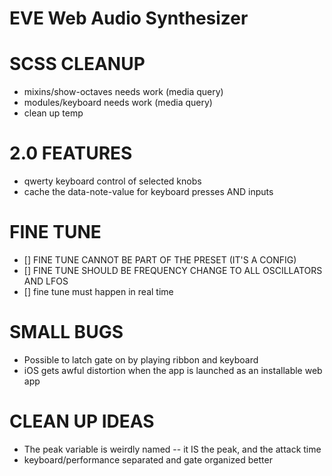 # EVE Web Audio Synthesizer

# SCSS CLEANUP
* mixins/show-octaves needs work (media query)
* modules/keyboard needs work (media query)
* clean up temp

# 2.0 FEATURES
* qwerty keyboard control of selected knobs
* cache the data-note-value for keyboard presses AND inputs

# FINE TUNE
* [] FINE TUNE CANNOT BE PART OF THE PRESET (IT'S A CONFIG)
* [] FINE TUNE SHOULD BE FREQUENCY CHANGE TO ALL OSCILLATORS AND LFOS
* [] fine tune must happen in real time

# SMALL BUGS
* Possible to latch gate on by playing ribbon and keyboard
* iOS gets awful distortion when the app is launched as an installable web app

# CLEAN UP IDEAS
* The peak variable is weirdly named -- it IS the peak, and the attack time
* keyboard/performance separated and gate organized better
